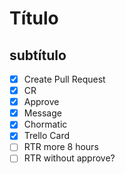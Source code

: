 # Título
## subtítulo
- [x] Create Pull Request
- [x] CR
- [x] Approve
- [x] Message
- [x] Chormatic
- [x] Trello Card
- [ ] RTR more 8 hours
- [ ] RTR without approve?
